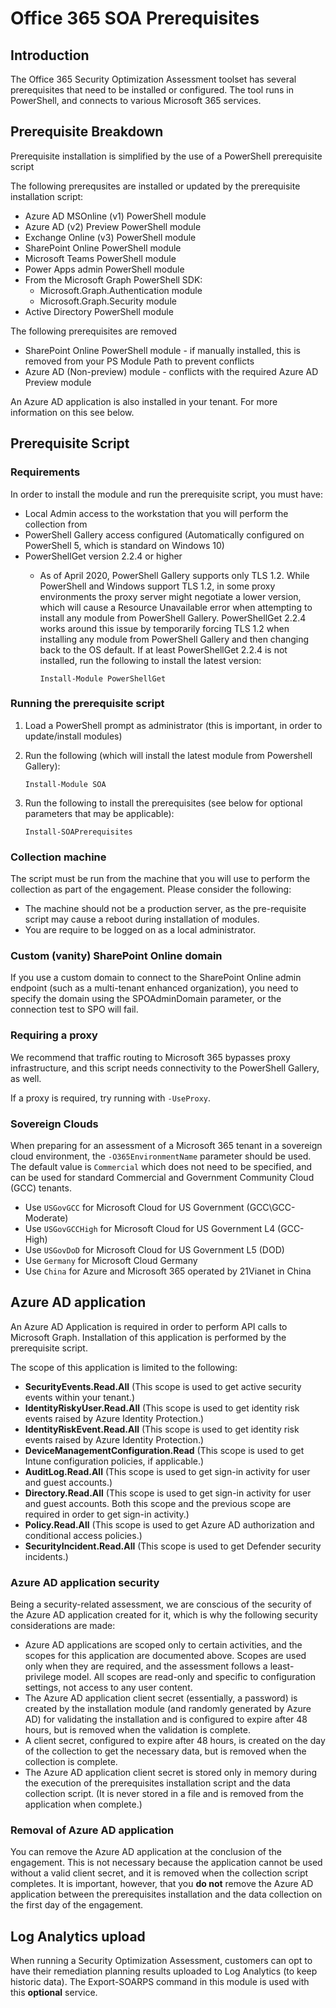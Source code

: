 # Office 365 SOA Prerequisites

## Introduction

The Office 365 Security Optimization Assessment toolset has several prerequisites that need to be installed or configured. The tool runs in PowerShell, and connects to various Microsoft 365 services.

## Prerequisite Breakdown

Prerequisite installation is simplified by the use of a PowerShell prerequisite script

The following prerequsites are installed or updated by the prerequisite installation script:
* Azure AD MSOnline (v1) PowerShell module
* Azure AD (v2) Preview PowerShell module
* Exchange Online (v3) PowerShell module
* SharePoint Online PowerShell module
* Microsoft Teams PowerShell module
* Power Apps admin PowerShell module
* From the Microsoft Graph PowerShell SDK: 
   * Microsoft.Graph.Authentication module
   * Microsoft.Graph.Security module
* Active Directory PowerShell module

The following prerequisites are removed
* SharePoint Online PowerShell module - if manually installed, this is removed from your PS Module Path to prevent conflicts
* Azure AD (Non-preview) module - conflicts with the required Azure AD Preview module

An Azure AD application is also installed in your tenant. For more information on this see below.

## Prerequisite Script

### Requirements

In order to install the module and run the prerequisite script, you must have:
* Local Admin access to the workstation that you will perform the collection from
* PowerShell Gallery access configured (Automatically configured on PowerShell 5, which is standard on Windows 10)
* PowerShellGet version 2.2.4 or higher
   * As of April 2020, PowerShell Gallery supports only TLS 1.2.  While PowerShell and Windows support TLS 1.2, in some proxy environments the proxy server might negotiate a lower version, which will cause a Resource Unavailable error when attempting to install any module from PowerShell Gallery.  PowerShellGet 2.2.4 works around this issue by temporarily forcing TLS 1.2 when installing any module from PowerShell Gallery and then changing back to the OS default.  If at least PowerShellGet 2.2.4 is not installed, run the following to install the latest version:
   
      `Install-Module PowerShellGet`

### Running the prerequisite script

1. Load a PowerShell prompt as administrator (this is important, in order to update/install modules)
2. Run the following (which will install the latest module from Powershell Gallery):

   `Install-Module SOA`

3. Run the following to install the prerequisites (see below for optional parameters that may be applicable):

   `Install-SOAPrerequisites`

### Collection machine

The script must be run from the machine that you will use to perform the collection as part of the engagement. Please consider the following:
* The machine should not be a production server, as the pre-requisite script may cause a reboot during installation of modules.
* You are require to be logged on as a local administrator.

### Custom (vanity) SharePoint Online domain

If you use a custom domain to connect to the SharePoint Online admin endpoint (such as a multi-tenant enhanced organization), you need to specify the domain using the SPOAdminDomain parameter, or the connection test to SPO will fail.

### Requiring a proxy

We recommend that traffic routing to Microsoft 365 bypasses proxy infrastructure, and this script needs connectivity to the PowerShell Gallery, as well.

If a proxy is required, try running with `-UseProxy`.

### Sovereign Clouds

When preparing for an assessment of a Microsoft 365 tenant in a sovereign cloud environment, the `-O365EnvironmentName` parameter should be used. The default value is `Commercial` which does not need to be specified, and can be used for standard Commercial and Government Community Cloud (GCC) tenants.

* Use `USGovGCC` for Microsoft Cloud for US Government (GCC\GCC-Moderate)
* Use `USGovGCCHigh` for Microsoft Cloud for US Government L4 (GCC-High)
* Use `USGovDoD` for Microsoft Cloud for US Government L5 (DOD)
* Use `Germany` for Microsoft Cloud Germany
* Use `China` for Azure and Microsoft 365 operated by 21Vianet in China

## Azure AD application

An Azure AD Application is required in order to perform API calls to Microsoft Graph. Installation of this application is performed by the prerequisite script.

The scope of this application is limited to the following:
* **SecurityEvents.Read.All** (This scope is used to get active security events within your tenant.)
* **IdentityRiskyUser.Read.All** (This scope is used to get identity risk events raised by Azure Identity Protection.)
* **IdentityRiskEvent.Read.All** (This scope is used to get identity risk events raised by Azure Identity Protection.)
* **DeviceManagementConfiguration.Read** (This scope is used to get Intune configuration policies, if applicable.)
* **AuditLog.Read.All** (This scope is used to get sign-in activity for user and guest accounts.)
* **Directory.Read.All** (This scope is used to get sign-in activity for user and guest accounts. Both this scope and the previous scope are required in order to get sign-in activity.)
* **Policy.Read.All** (This scope is used to get Azure AD authorization and conditional access policies.)
* **SecurityIncident.Read.All** (This scope is used to get Defender security incidents.)

### Azure AD application security

Being a security-related assessment, we are conscious of the security of the Azure AD application created for it, which is why the following security considerations are made:
* Azure AD applications are scoped only to certain activities, and the scopes for this application are documented above. Scopes are used only when they are required, and the assessment follows a least-privilege model. All scopes are read-only and specific to configuration settings, not access to any user content.
* The Azure AD application client secret (essentially, a password) is created by the installation module (and randomly generated by Azure AD) for validating the installation and is configured to expire after 48 hours, but is removed when the validation is complete.
* A client secret, configured to expire after 48 hours, is created on the day of the collection to get the necessary data, but is removed when the collection is complete.
* The Azure AD application client secret is stored only in memory during the execution of the prerequisites installation script and the data collection script. (It is never stored in a file and is removed from the application when complete.)

### Removal of Azure AD application

You can remove the Azure AD application at the conclusion of the engagement. This is not necessary because the application cannot be used without a valid client secret, and it is removed when the collection script completes. It is important, however, that you **do not** remove the Azure AD application between the prerequisites installation and the data collection on the first day of the engagement.

## Log Analytics upload

When running a Security Optimization Assessment, customers can opt to have their remediation planning results uploaded to Log Analytics (to keep historic data). The Export-SOARPS command in this module is used with this **optional** service.
